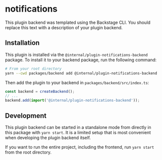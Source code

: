# notifications

This plugin backend was templated using the Backstage CLI. You should replace this text with a description of your plugin backend.

## Installation

This plugin is installed via the `@internal/plugin-notifications-backend` package. To install it to your backend package, run the following command:

```bash
# From your root directory
yarn --cwd packages/backend add @internal/plugin-notifications-backend
```

Then add the plugin to your backend in `packages/backend/src/index.ts`:

```ts
const backend = createBackend();
// ...
backend.add(import('@internal/plugin-notifications-backend'));
```

## Development

This plugin backend can be started in a standalone mode from directly in this
package with `yarn start`. It is a limited setup that is most convenient when
developing the plugin backend itself.

If you want to run the entire project, including the frontend, run `yarn start` from the root directory.
